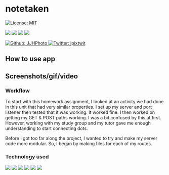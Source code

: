 # notetaken

[![License: MIT](https://img.shields.io/badge/License-MIT-yellow.svg)](https://opensource.org/licenses/MIT)

<p>
    <img src="https://img.shields.io/github/repo-size/JJHPhoto/notetaken" />
    <img src="https://img.shields.io/github/languages/top/JJHPhoto/notetaken"  />
    <img src="https://img.shields.io/github/issues/JJHPhoto/notetaken" />
    <img src="https://img.shields.io/github/last-commit/JJHPhoto/notetaken" >
</p>
<p>
    <a href="https://github.com/JJHPhoto">
        <img alt="Github: JJHPhoto" src="https://img.shields.io/github/followers/JJHPhoto ?style=social" target="_blank" />
    </a>
    <a href="https://twitter.com/jpixtwit">
        <img alt="Twitter: jpixtwit" src="https://img.shields.io/twitter/follow/jpixtwit.svg?style=social" target="_blank" />
    </a>
</p>

## How to use app

## Screenshots/gif/video

### Workflow

To start with this homework assignment, I looked at an activity we had done in this unit that had very similar properties. I set up my server and port listener then tested that it was working. It worked fine. I then worked on getting my GET & POST paths working. I was a bit confused by this at first. However, working with my study group and my tutor gave me enough understanding to start connecting dots.

Before I got too far along the project, I wanted to try and make my server code more modular. So, I began by making files for each of my routes.

### Technology used

<p>
    <img src="https://img.shields.io/badge/Javascript-yellow" />
    <img src="https://img.shields.io/badge/-node.js-green" />
    <img src="https://img.shields.io/badge/-inquirer-red" >
    <img src="https://img.shields.io/badge/-heroku-blueviolet" />
    <img src="https://img.shields.io/badge/-html-orange" />
    <img src="https://img.shields.io/badge/jQuery-blue"  />

</p>
